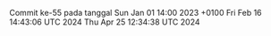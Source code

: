 Commit ke-55 pada tanggal Sun Jan 01 14:00 2023 +0100
Fri Feb 16 14:43:06 UTC 2024
Thu Apr 25 12:34:38 UTC 2024
